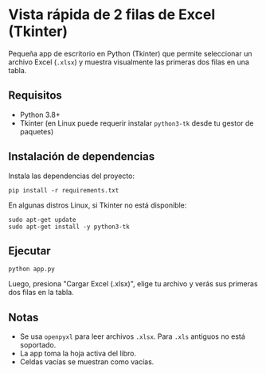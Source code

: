 # Vista rápida de 2 filas de Excel (Tkinter)

Pequeña app de escritorio en Python (Tkinter) que permite seleccionar un archivo Excel (`.xlsx`) y muestra visualmente las primeras dos filas en una tabla.

## Requisitos

- Python 3.8+
- Tkinter (en Linux puede requerir instalar `python3-tk` desde tu gestor de paquetes)

## Instalación de dependencias

Instala las dependencias del proyecto:

```
pip install -r requirements.txt
```

En algunas distros Linux, si Tkinter no está disponible:

```
sudo apt-get update
sudo apt-get install -y python3-tk
```

## Ejecutar

```
python app.py
```

Luego, presiona "Cargar Excel (.xlsx)", elige tu archivo y verás sus primeras dos filas en la tabla.

## Notas

- Se usa `openpyxl` para leer archivos `.xlsx`. Para `.xls` antiguos no está soportado.
- La app toma la hoja activa del libro.
- Celdas vacías se muestran como vacías.
